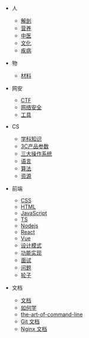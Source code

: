 * 人
    * [解剖](/Subject/Myology)
    * [营养](/Subject/Nutrition)
    * [中医](/Subject/中医)
    * [文化](/Subject/文化)
    * [疾病](/Subject/疾病)

* 物
    * [材料](/Object/Material)

* 网安
    * [CTF](/CS/Cybersec/CTF)
    * [网络安全](/CS/Cybersec/Cybersec)
    * [工具](/CS/Cybersec/Tools)
* CS
    * [学科知识](/CS/学科知识/)
    * [3C产品参数](/CS/3C产品参数)
    * [三大操作系统](/CS/OS)
    * [语言](/CS/Language)
    * [算法](/CS/Algorithm)
    * [资源](/CS/Resource)
* 前端
    * [CSS](/CS/前端/CSS)
    * [HTML](/CS/前端/HTML)
    * [JavaScript](/CS/前端/JavaScript)
    * [TS](/CS/前端/TS)
    * [Nodejs](/CS/前端/Nodejs)
    * [React](/CS/前端/React)
    * [Vue](/CS/前端/Vue)
    * [设计模式](/CS/前端/设计模式)
    * [功能实现](/CS/前端/功能实现)
    * [面试](/CS/前端/面试)
    * [问题](/CS/前端/问题)
    * [轮子](/CS/前端/轮子)
* 文档
    * [文档](/CS/Document/Document)
    * [如何学](/CS/Document/Learn)
    * [the-art-of-command-line](/CS/Document/the-art-of-command-line)
    * [Git 文档](/CS/Document/Git)
    * [Nginx 文档](/CS/Document/Nginx)